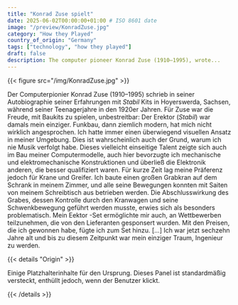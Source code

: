 ```yaml
---
title: "Konrad Zuse spielt"
date: 2025-06-02T00:00:00+01:00 # ISO 8601 date
image: "/preview/KonradZuse.jpg"
category: "How they Played"
country_of_origin: "Germany"
tags: ["technology", "how they played"]
draft: false
description: The computer pioneer Konrad Zuse (1910–1995), wrote...
---
```




{{< figure src="/img/KonradZuse.jpg" >}}

Der Computerpionier Konrad Zuse (1910–1995) schrieb in seiner Autobiographie seiner Erfahrungen mit *Stabil* Kits in Hoyerswerda, Sachsen, während seiner Teenagerjahre in den 1920er Jahren. Für Zuse war die Freude, mit Baukits zu spielen, unbestreitbar:
Der Erektor (*Stabil*) war damals mein einziger. Funkbau, dann ziemlich modern, hat mich nicht wirklich angesprochen. Ich hatte immer einen überwiegend visuellen Ansatz in meiner Umgebung. Dies ist wahrscheinlich auch der Grund, warum ich nie Musik verfolgt habe. Dieses vielleicht einseitige Talent zeigte sich auch im Bau meiner Computermodelle, auch hier bevorzugte ich mechanische und elektromechanische Konstruktionen und überließ die Elektronik anderen, die besser qualifiziert waren. Für kurze Zeit lag meine Präferenz jedoch für Krane und Greifer. Ich baute einen großen Grabkran auf dem Schrank in meinem Zimmer, und alle seine Bewegungen konnten mit Saiten von meinem Schreibtisch aus betrieben werden. Die Abschlusswirkung des Grabes, dessen Kontrolle durch den Kranwagen und seine Schwenkbewegung geführt werden musste, erwies sich als besonders problematisch. Mein Eektor -Set ermöglichte mir auch, an Wettbewerben teilzunehmen, die von den Lieferanten gesponsert wurden. Mit den Preisen, die ich gewonnen habe, fügte ich zum Set hinzu. […] Ich war jetzt sechzehn Jahre alt und bis zu diesem Zeitpunkt war mein einziger Traum, Ingenieur zu werden.

{{< details "Origin" >}}

Einige Platzhalterinhalte für den Ursprung. Dieses Panel ist standardmäßig versteckt, enthüllt jedoch, wenn der Benutzer klickt.

{{< /details >}}

